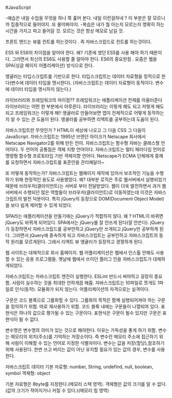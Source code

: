 #JavaScript

-예습은 내일 수업을 무엇을 하나 쭉 훑어 본다. 내일 이런걸하네 ? 이 부분은 잘 모르니까 집중적으로 들어야지 .또 물어봐야지.
-복습은 내가 뭘 아는지 모르는지 명확히 하는 시간을 가지고 파고 들어갈 것. 모르는 것은 항상 메모로 남길 것.


프론트 엔드는 뷰를 컨트롤 하는것이다 . 즉 자바스크립드로 컨트롤 하는것이다.

ES5 와 ES6의 차이점을 알아야 한다. 왜? 기존에 썼던 ES5를 사용 해야 하기 때문이다. 그러면서 최신의 ES6도 사용할 줄 알아야 한다.
ES6의 중요한점 . 요즘은 웹을 SPA(싱글 페이지 어플리케이션) 방식으로 한다. 

앵귤러는 타입스크립트를 기반으로 한다. 
타입스크립트는 데이터 자료형을 정적으로 한다(변수에 데이터 타입을 명시한다). (자바스크립트는 데이터 자료형이 동적이다. 변수에 데이터 타입을 명시하지 않는다.)

라이브러리와 프레임워크의 차이점?? 프레임워크는 애플리케이션 전체를 아울러준다 라이브러리는 어떤 한 부분에서 아루른다.
라이브러리는 이렇게 해도 되고 저렇게 해도 되고 프레임워크는 이렇게 해!! 
앵귤러로 만들어보면 앱이 전체적으로 어떻게 동작하는지 알 수 있는 큰 도움이 된다.
앵귤러를 공부하면 리액트를 공부하는데 도움이 된다. 

자바스크립트란 무엇인가 ? 
HTML이 세상에 나오고 그 다음 CSS 그 다음이 JavaScript.
자바스크립트는 1995년 브렌던 아이크가 Netscape 회사에서 Netscape Navigator2를 위해 만든 언어.
자바스크립트는 함수형 자바는 클래스형 언어이다. 두 언어의 공통점은 객체 지향 언어이다.
자바스크립트는 멀티 패러다임 언어로 명령형 함수형 프로토타입 기반 객체지향 언어다.
Netscape가 ECMA 단체에게 중재를 요청하면서 자바스크립트를 표준안을 관리해달라~ 

또 어떻게 동작하는가?
자바스크립트는 웹페이지 제작에 있어서 보조적인 기능을 수행하기 위해 한정적인 용도로 사용했었다. 
왜? 대부분 로직은 주로 웹서버에서 실행되었기 때문에 브라우저(클라이언트)는 서버로 부터 전달받았다. 
웹이 더욱 발전하면서 과거 웹서버에서 수행되던 많은 역할들이 브라우저(클라이언트)로 이동하였는데 이것은 자바스크립트의 발전 덕분이다. 
특히 jQuery의 등장으로 DOM(Document Object Model)을 보다 쉽게 제어할 수 있게 되었다.

SPA라는 애플리케이션을 만들기에는 jQuery가 적합하지 않다. 왜 ? HTML이 바뀌면 jQuery도 바뀌게 되어있다. SPA에서는 jQuery를 잘 안쓰게 된다(잘 안쓴다).
jQuery가 등장하면서 자바스크립드를 공부안하고 jQuery만 쓰게되고 jQuery만 공부하게 된다. 그러면서 jQuery에 종속하게 되고 자바스크립트는 공부안하고 자바스크립트의 동작 원리를 모르게된다.
그래서 리액트 뷰 앵귤러가 등장하고 경쟁하게 된다.

웹 사이트는 대체적으로 회사 홈페이지.  웹 어플리케이션은 웹에서 인스톨 안해도 사용 할 수 있는 응용 프로그램들.
옛날에 웹에서 쓰이던 플러그 인을 자바스크립트가 대체하게되었다.

자바스크립트는 자바스크립트 엔진이 실행한다.
ESLint 반드시 써야하고 굉장히 중요함. 사람이 실수하는 것을 최대한 안하게끔 해줌.
자바스크립트는 10파일로 쪼개도 1파일로 인식(동작). 모듈화가 되지 않는다. 어플리케이션의 자격으로는 실격이다.

구문은 코드 블록으로 그룹화할 수 있다. 그룹화의 목적은 함꼐 실행되어져야 하는 구문을 정의하기 위함. 따로 재사용하기 위함.
코드 블록 내에는 구문들이 나열되여 있다.
표현식은 하나의 값으로 평가될 수 있는 구문이다.
표현식은 구문이 될수 있지만 구문은 표현식이 될 수 없다.

변수명은 변수명의 의미가 있는 것으로 해야한다. 이유는 가독성을 좋게 하기 위함.
변수는 메모리의 위치(주소)를 기억하는 저장소이다. 즉 변수란 메모리 주소에 접근하기 위해 사람이 이해할 수 있는 언어로 지정한 식별자이다.
변수는 값을 저장(할당),참조하기 위해 사용된다. 한번 쓰고 버리는 값이 아닌 유지할 필요가 있는 값의 경우, 변수를 사용한다.

자바스크립트 데이터
기본 자료형: number, String, undefind, null, boolean, symbol
객체형: object

기본 자료형은 8byte를 지정한다.(메모리 스택 영역).
객체형은 값의 크기를 알 수 없다.(값의 크기가 작아지거나 커질 수 있다.)(메모리 힙 영역)